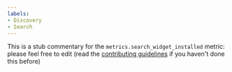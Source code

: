 ```yaml
---
labels:
- Discovery
- Search
---
```

This is a stub commentary for the `metrics.search_widget_installed` metric: please feel free to edit (read the
[contributing guidelines](https://github.com/mozilla/glean-annotations/blob/main/CONTRIBUTING.md)
if you haven't done this before)
